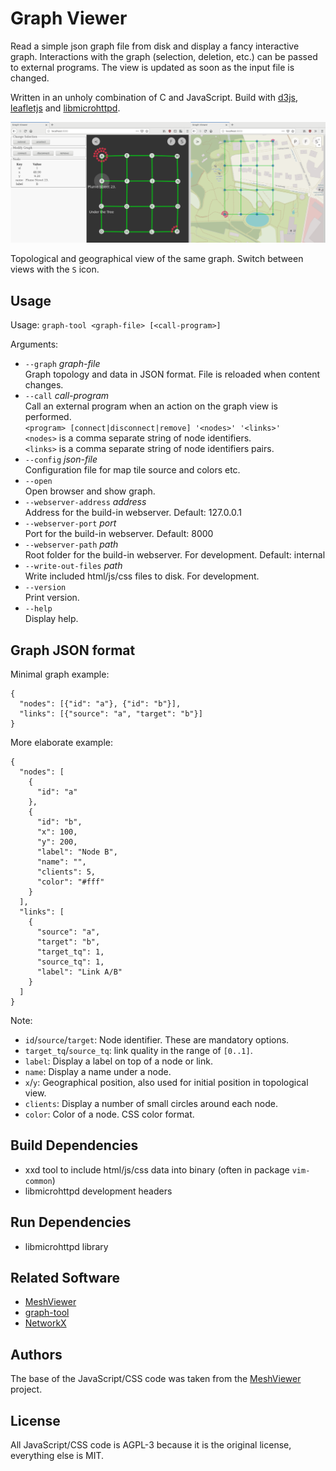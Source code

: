 # Graph Viewer

Read a simple json graph file from disk and display a fancy interactive graph. Interactions with the graph (selection, deletion, etc.) can be passed to external programs. The view is updated as soon as the input file is changed.

Written in an unholy combination of C and JavaScript. Build with [d3js](https://d3js.org/), [leafletjs](https://leafletjs.com/) and [libmicrohttpd](https://www.gnu.org/software/libmicrohttpd/).

![graph and map view](screenshot.png)

Topological and geographical view of the same graph. Switch between views with the `S` icon.

## Usage

Usage: `graph-tool <graph-file> [<call-program>]`

Arguments:

* `--graph` *graph-file*  
  Graph topology and data in JSON format. File is reloaded when content changes.
* `--call` *call-program*  
  Call an external program when an action on the graph view is performed.  
    `<program> [connect|disconnect|remove] '<nodes>' '<links>'`  
  `<nodes>` is a comma separate string of node identifiers.  
  `<links>` is a comma separate string of node identifiers pairs.
* `--config` *json-file*  
  Configuration file for map tile source and colors etc.
* `--open`  
  Open browser and show graph.
* `--webserver-address` *address*  
  Address for the build-in webserver. Default: 127.0.0.1
* `--webserver-port` *port*  
  Port for the build-in webserver. Default: 8000
* `--webserver-path` *path*  
  Root folder for the build-in webserver. For development. Default: internal
* `--write-out-files` *path*  
  Write included html/js/css files to disk. For development.
* `--version`  
  Print version.
* `--help`  
  Display help.

## Graph JSON format

Minimal graph example:
```
{
  "nodes": [{"id": "a"}, {"id": "b"}],
  "links": [{"source": "a", "target": "b"}]
}
```

More elaborate example:
```
{
  "nodes": [
    {
      "id": "a"
    },
    {
      "id": "b",
      "x": 100,
      "y": 200,
      "label": "Node B",
      "name": "",
      "clients": 5,
      "color": "#fff"
    }
  ],
  "links": [
    {
      "source": "a",
      "target": "b",
      "target_tq": 1,
      "source_tq": 1,
      "label": "Link A/B"
    }
  ]
}
```

Note:

* `id`/`source`/`target`: Node identifier. These are mandatory options.
* `target_tq`/`source_tq`: link quality in the range of `[0..1]`.
* `label`: Display a label on top of a node or link.
* `name`: Display a name under a node.
* `x`/`y`: Geographical position, also used for initial position in topological view.
* `clients`: Display a number of small circles around each node.
* `color`: Color of a node. CSS color format.

## Build Dependencies

- xxd tool to include html/js/css data into binary (often in package `vim-common`)
- libmicrohttpd development headers

## Run Dependencies

- libmicrohttpd library

## Related Software

* [MeshViewer](https://github.com/ffrgb/meshviewer)
* [graph-tool](https://graph-tool.skewed.de/)
* [NetworkX](https://networkx.github.io/)

## Authors

The base of the JavaScript/CSS code was taken from the [MeshViewer](https://github.com/ffrgb/meshviewer) project.

## License

All JavaScript/CSS code is AGPL-3 because it is the original license, everything else is MIT.
